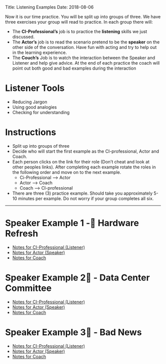 Title: Listening Examples
Date: 2018-08-06

Now it is our time practice.  You will be split up into groups of three.  We have three exercises your group will read to practice.  In each group there will:
- The **CI-Professional’s** job is to practice the __listening__ skills we just discussed.
- The **Actor’s** job is to read the scenario pretend to be the __speaker__ on the other side of the conversation.  Have fun with acting and try to help out in the learning experience.
- The **Couch’s** Job is to watch the interaction between the Speaker and Listener and help give advice.  At the end of each practice the coach will point out both good and bad examples during the interaction

# Listener Tools
- Reducing Jargon
- Using good analogies
- Checking for understanding

# Instructions
- Split up into groups of three
- Decide who will start the first example as the CI-professional, Actor and Coach.  
- Each person clicks on the link for their role (Don’t cheat and look at other peoples links).
After completing each example rotate the roles in the following order and move on to the next example.
    - Ci-Professional --> Actor
    - Actor --> Coach
    - Coach --> CI-professional
- There are three (3) practice example. Should take you approximately 5-10 minutes per example.  Do not worry if your group completes all six.


----

# Speaker Example 1 - Hardware Refresh
 - [Notes for CI-Professional (Listener)](listenerex1_ci.html)
 - [Notes for Actor (Speaker)](listenerex1_actor.html)
 - [Notes for Coach](listenerex1_coach.html)


# Speaker Example 2 - Data Center Committee
- [Notes for CI-Professional (Listener)](listenerex2_ci.html)
- [Notes for Actor (Speaker)](listenerex2_actor.html)
- [Notes for Coach](listenerex2_coach.html)


# Speaker Example 3 - Bad News
- [Notes for CI-Professional (Listener)](listenerex3_ci.html)
- [Notes for Actor (Speaker)](listenerex3_actor.html)
- [Notes for Coach](listenerex3_coach.html)
